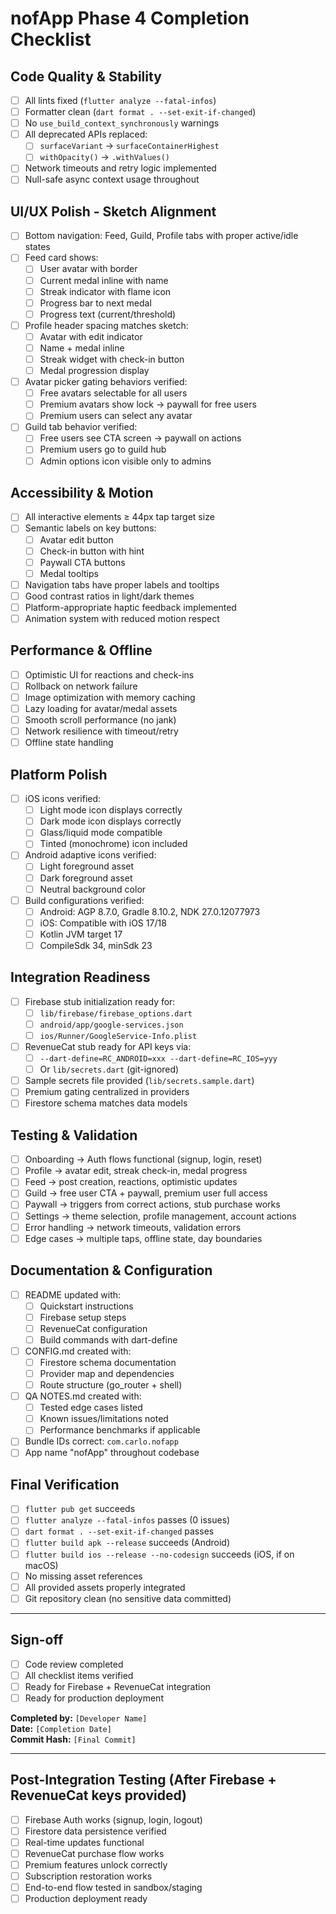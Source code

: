 # nofApp Phase 4 Completion Checklist

## Code Quality & Stability
- [ ] All lints fixed (`flutter analyze --fatal-infos`)
- [ ] Formatter clean (`dart format . --set-exit-if-changed`)
- [ ] No `use_build_context_synchronously` warnings
- [ ] All deprecated APIs replaced:
  - [ ] `surfaceVariant` → `surfaceContainerHighest`
  - [ ] `withOpacity()` → `.withValues()`
- [ ] Network timeouts and retry logic implemented
- [ ] Null-safe async context usage throughout

## UI/UX Polish - Sketch Alignment
- [ ] Bottom navigation: Feed, Guild, Profile tabs with proper active/idle states
- [ ] Feed card shows:
  - [ ] User avatar with border
  - [ ] Current medal inline with name
  - [ ] Streak indicator with flame icon
  - [ ] Progress bar to next medal
  - [ ] Progress text (current/threshold)
- [ ] Profile header spacing matches sketch:
  - [ ] Avatar with edit indicator
  - [ ] Name + medal inline
  - [ ] Streak widget with check-in button
  - [ ] Medal progression display
- [ ] Avatar picker gating behaviors verified:
  - [ ] Free avatars selectable for all users
  - [ ] Premium avatars show lock → paywall for free users
  - [ ] Premium users can select any avatar
- [ ] Guild tab behavior verified:
  - [ ] Free users see CTA screen → paywall on actions
  - [ ] Premium users go to guild hub
  - [ ] Admin options icon visible only to admins

## Accessibility & Motion
- [ ] All interactive elements ≥ 44px tap target size
- [ ] Semantic labels on key buttons:
  - [ ] Avatar edit button
  - [ ] Check-in button with hint
  - [ ] Paywall CTA buttons
  - [ ] Medal tooltips
- [ ] Navigation tabs have proper labels and tooltips
- [ ] Good contrast ratios in light/dark themes
- [ ] Platform-appropriate haptic feedback implemented
- [ ] Animation system with reduced motion respect

## Performance & Offline
- [ ] Optimistic UI for reactions and check-ins
- [ ] Rollback on network failure
- [ ] Image optimization with memory caching
- [ ] Lazy loading for avatar/medal assets
- [ ] Smooth scroll performance (no jank)
- [ ] Network resilience with timeout/retry
- [ ] Offline state handling

## Platform Polish
- [ ] iOS icons verified:
  - [ ] Light mode icon displays correctly
  - [ ] Dark mode icon displays correctly
  - [ ] Glass/liquid mode compatible
  - [ ] Tinted (monochrome) icon included
- [ ] Android adaptive icons verified:
  - [ ] Light foreground asset
  - [ ] Dark foreground asset
  - [ ] Neutral background color
- [ ] Build configurations verified:
  - [ ] Android: AGP 8.7.0, Gradle 8.10.2, NDK 27.0.12077973
  - [ ] iOS: Compatible with iOS 17/18
  - [ ] Kotlin JVM target 17
  - [ ] CompileSdk 34, minSdk 23

## Integration Readiness
- [ ] Firebase stub initialization ready for:
  - [ ] `lib/firebase/firebase_options.dart`
  - [ ] `android/app/google-services.json`
  - [ ] `ios/Runner/GoogleService-Info.plist`
- [ ] RevenueCat stub ready for API keys via:
  - [ ] `--dart-define=RC_ANDROID=xxx --dart-define=RC_IOS=yyy`
  - [ ] Or `lib/secrets.dart` (git-ignored)
- [ ] Sample secrets file provided (`lib/secrets.sample.dart`)
- [ ] Premium gating centralized in providers
- [ ] Firestore schema matches data models

## Testing & Validation
- [ ] Onboarding → Auth flows functional (signup, login, reset)
- [ ] Profile → avatar edit, streak check-in, medal progress
- [ ] Feed → post creation, reactions, optimistic updates
- [ ] Guild → free user CTA + paywall, premium user full access
- [ ] Paywall → triggers from correct actions, stub purchase works
- [ ] Settings → theme selection, profile management, account actions
- [ ] Error handling → network timeouts, validation errors
- [ ] Edge cases → multiple taps, offline state, day boundaries

## Documentation & Configuration
- [ ] README updated with:
  - [ ] Quickstart instructions
  - [ ] Firebase setup steps
  - [ ] RevenueCat configuration
  - [ ] Build commands with dart-define
- [ ] CONFIG.md created with:
  - [ ] Firestore schema documentation
  - [ ] Provider map and dependencies
  - [ ] Route structure (go_router + shell)
- [ ] QA NOTES.md created with:
  - [ ] Tested edge cases listed
  - [ ] Known issues/limitations noted
  - [ ] Performance benchmarks if applicable
- [ ] Bundle IDs correct: `com.carlo.nofapp`
- [ ] App name "nofApp" throughout codebase

## Final Verification
- [ ] `flutter pub get` succeeds
- [ ] `flutter analyze --fatal-infos` passes (0 issues)
- [ ] `dart format . --set-exit-if-changed` passes
- [ ] `flutter build apk --release` succeeds (Android)
- [ ] `flutter build ios --release --no-codesign` succeeds (iOS, if on macOS)
- [ ] No missing asset references
- [ ] All provided assets properly integrated
- [ ] Git repository clean (no sensitive data committed)

---

## Sign-off
- [ ] Code review completed
- [ ] All checklist items verified
- [ ] Ready for Firebase + RevenueCat integration
- [ ] Ready for production deployment

**Completed by:** `[Developer Name]`  
**Date:** `[Completion Date]`  
**Commit Hash:** `[Final Commit]`  

---

## Post-Integration Testing (After Firebase + RevenueCat keys provided)
- [ ] Firebase Auth works (signup, login, logout)
- [ ] Firestore data persistence verified
- [ ] Real-time updates functional
- [ ] RevenueCat purchase flow works
- [ ] Premium features unlock correctly
- [ ] Subscription restoration works
- [ ] End-to-end flow tested in sandbox/staging
- [ ] Production deployment ready